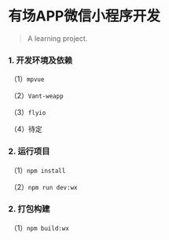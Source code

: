 # 有场APP微信小程序开发

> A learning project.

### 1.	开发环境及依赖

​	（1）`mpvue`

​	（2）`Vant-weapp`

​	（3）`flyio`

​	（4）待定

### 2.	运行项目

​	（1）`npm install`

​	（2）`npm run dev:wx`

### 2.	打包构建

​	（1）`npm build:wx`

